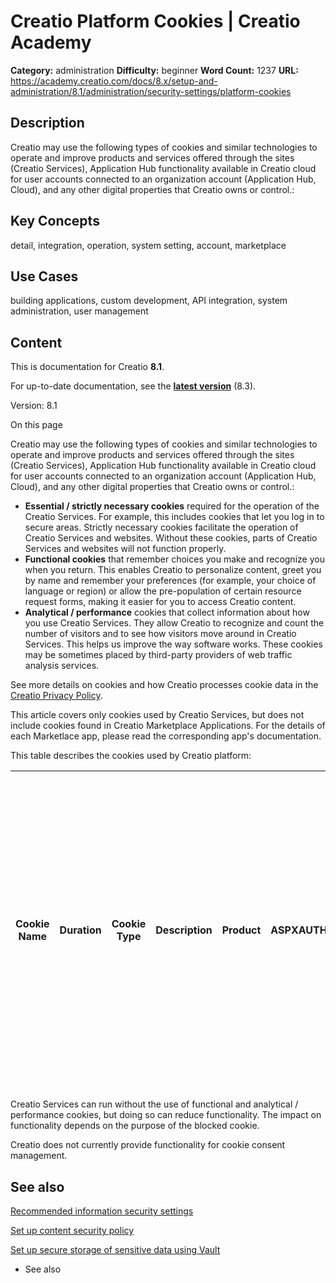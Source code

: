 # Creatio Platform Cookies | Creatio Academy

**Category:** administration **Difficulty:** beginner **Word Count:** 1237
**URL:**
https://academy.creatio.com/docs/8.x/setup-and-administration/8.1/administration/security-settings/platform-cookies

## Description

Creatio may use the following types of cookies and similar technologies to
operate and improve products and services offered through the sites (Creatio
Services), Application Hub functionality available in Creatio cloud for user
accounts connected to an organization account (Application Hub, Cloud), and any
other digital properties that Creatio owns or control.:

## Key Concepts

detail, integration, operation, system setting, account, marketplace

## Use Cases

building applications, custom development, API integration, system
administration, user management

## Content

This is documentation for Creatio **8.1**.

For up-to-date documentation, see the
**[latest version](/docs/8.x/setup-and-administration/administration/security-settings/platform-cookies)**
(8.3).

Version: 8.1

On this page

Creatio may use the following types of cookies and similar technologies to
operate and improve products and services offered through the sites (Creatio
Services), Application Hub functionality available in Creatio cloud for user
accounts connected to an organization account (Application Hub, Cloud), and any
other digital properties that Creatio owns or control.:

- **Essential / strictly necessary cookies** required for the operation of the
  Creatio Services. For example, this includes cookies that let you log in to
  secure areas. Strictly necessary cookies facilitate the operation of Creatio
  Services and websites. Without these cookies, parts of Creatio Services and
  websites will not function properly.
- **Functional cookies** that remember choices you make and recognize you when
  you return. This enables Creatio to personalize content, greet you by name and
  remember your preferences (for example, your choice of language or region) or
  allow the pre-population of certain resource request forms, making it easier
  for you to access Creatio content.
- **Analytical / performance** cookies that collect information about how you
  use Creatio Services. They allow Creatio to recognize and count the number of
  visitors and to see how visitors move around in Creatio Services. This helps
  us improve the way software works. These cookies may be sometimes placed by
  third-party providers of web traffic analysis services.

See more details on cookies and how Creatio processes cookie data in the
[Creatio Privacy Policy](https://www.creatio.com/privacy-policy).

This article covers only cookies used by Creatio Services, but does not include
cookies found in Creatio Marketplace Applications. For the details of each
Marketlace app, please read the corresponding app's documentation.

This table describes the cookies used by Creatio platform:

| Cookie Name | Duration | Cookie Type | Description | Product | ASPXAUTH | Session cookie | Strictly necessary | Stores information about the authorized status of the user and to provide access to protected resources only to authorized users.May store identifiable data. | Creatio ServicesApplication Hub, CloudStudio Creatio, free editionCreatio Success Portal | BPMLOADER | Session cookie | Strictly necessary | Required for the website to work properly.Stores the unique IDs of anonymous sessions.Does not store identifiable data. | Creatio ServicesApplication Hub, CloudStudio Creatio, free editionCreatio Success Portal | BPMSESSIONID | Session cookie | Strictly necessary | Required for the website to work properly.Stores a unique ID of the session.May store identifiable data. | Creatio ServicesApplication Hub, CloudStudio Creatio, free editionCreatio Success Portal | BPMCSRF | Session cookie | Strictly necessary | Protects against cross-site requests (CSRF).Stores a unique token that is checked by the server to confirm the legitimacy of requests, thereby preventing possible CSRF attacks.Does not store identifiable data. | Creatio ServicesApplication Hub, CloudStudio Creatio, free editionCreatio Success Portal | UserName | Cookie exists `<number-of-days-to-remember-cookie>` set in system setting UserNameExpireDays.Disabled by default. | Functional cookie (Optional) | Stores a user ID for easier log in to the platform.Set after successful user authorization. Can be activated and deactivated on the customer’s level by setting the UserNameExpireDays system setting.To activate, set the system setting "User name expiration term (days)" ("UserNameExpireDays" code) to `<number-of-days-to-remember-cookie>`.To deactivate, set the system setting "User name expiration term (days)" ("UserNameExpireDays" code) to `0`.May store identifiable data. | Creatio ServicesApplication Hub, CloudCreatio Success Portal | UserType | Session cookie | Strictly necessary | Stores user type. Set after successful user authorization.Does not store identifiable data. | Creatio ServicesApplication Hub, CloudCreatio Success Portal | SsoSessionId | Session cookie | Strictly necessary (for Single Sign-On functionality) | Stores the session ID of a user authenticated via the Single Sign-On mechanism.May store identifiable data | Creatio ServicesApplication Hub, Cloud | CookieConscent | 1 year | Strictly necessary | Stores cookie consent preferences.Does not store identifiable data. | Creatio corporate websitesApplication Hub, CloudStudio Creatio, free edition | \_ga | 1 year | Analytical / performance | Tracks user activities inside Creatio Services.May store identifiable data. | Creatio Services (Cloud deployment)Application Hub, CloudStudio Creatio, free editionCreatio Success Portal | _ga_\* | 1 year | Analytical / performance | Tracks user activities inside Creatio Services.May store identifiable data | Creatio Services (Cloud deployment)Application Hub, CloudStudio Creatio, free editionCreatio Success Portal | verto_session_uuid | 1 day | Strictly necessary (needed for Webitel integration) | Stores Verto telephony session ID for successful integration with Webitel.Does not store identifiable data. | Creatio Services | visid*incap*\* | 1 year | Strictly necessary | Encapsulates DDoS Protection and Web Application Firewall. A cookie in which sessions are bound to a specific visitor, with a visitor representing a specific computer. This helps identify clients that have already visited the site.Does not store identifiable data. | Creatio ServicesApplication Hub, CloudStudio Creatio, free editionCreatio Success Portal | incap*ses*\* | Session cookie | Strictly necessary | Encapsulates DDoS Protection and Web Application Firewall. A cookie in which HTTP requests are related to a specific session.Does not store identifiable data. | Creatio ServicesApplication Hub, CloudStudio Creatio, free editionCreatio Success Portal | .AspNet.SharedCookie | Session cookie | Strictly necessary | Provides Single Sign-On capability to Creatio Services.Does not store identifiable data. | Creatio Services | CreatioIdentityServerAuthenticated | Session cookie | Strictly necessary | Stores the Creatio Identity Service authentication state. The cookie is needed for provision of access to Creatio Services.Does not store identifiable data. | Creatio ServicesApplication Hub, CloudStudio Creatio, free edition | ExistingAlmUser | Session cookie | Strictly necessary | Stores the user’s status in Application Hub, Cloud. The cookie is needed for provision of access to Application Hub, Cloud.Does not store identifiable data. | Creatio ServicesApplication Hub, CloudStudio Creatio, free edition | idsrv.session | Session cookie | Strictly necessary | Stores Creatio Identity Service session information.The cookie is needed for authentication in the Creatio Identity Service to access different Creatio Services.Does not store identifiable data. | Creatio ServicesApplication Hub, CloudStudio Creatio, free edition | sticky-session-id | Session cookie | Strictly necessary | Stores Creatio Istio Service sticky session information.The cookie is needed for the Creatio Istio Service to authenticate traffic between different microservices in Creatio Services.Does not store identifiable data. | Creatio ServicesApplication Hub, CloudStudio Creatio, free edition | product | Session cookie | Strictly necessary | Stores the Creatio trial product type selected by the user.The cookie is needed for Application Hub, Cloud to work properly.Does not store identifiable data. | Application Hub, Cloud | bpmHref | 180 days | Strictly necessary | Required for the website to work properly.Stores the complete web address (full URL) of the current page the user is visiting.May store identifiable data. | Creatio Services | bpmRef | 180 days | Strictly necessary | Required for the website to work properly.Stores the web address of the page the user came from before visiting the current page.Does not store identifiable data. | Creatio Services | TotpSetupToken | 20 mins | Strictly necessary | Required for two-factor authentication to work properly. Stores the token to bind authenticator app.May contain identifiable data. | Creatio Services | FirstFactor | 20 mins | Strictly necessary | Required for two-factor authentication to work properly. Stores first factor authentication data.May contain identifiable data. | Creatio Services | PasswordRecover | 20 mins | Strictly necessary | Required for the password recovery functionality to work. Stores temporary authentication state in a process of password recovery.May contain identifiable data. | Creatio Services |
| ----------- | -------- | ----------- | ----------- | ------- | -------- | -------------- | ------------------ | ------------------------------------------------------------------------------------------------------------------------------------------------------------- | ---------------------------------------------------------------------------------------- | --------- | -------------- | ------------------ | ----------------------------------------------------------------------------------------------------------------------- | ---------------------------------------------------------------------------------------- | ------------ | -------------- | ------------------ | -------------------------------------------------------------------------------------------------------- | ---------------------------------------------------------------------------------------- | ------- | -------------- | ------------------ | ----------------------------------------------------------------------------------------------------------------------------------------------------------------------------------------------------------------- | ---------------------------------------------------------------------------------------- | -------- | ----------------------------------------------------------------------------------------------------------------- | ---------------------------- | ------------------------------------------------------------------------------------------------------------------------------------------------------------------------------------------------------------------------------------------------------------------------------------------------------------------------------------------------------------------------------------------------------------------------------------------------------------------------------------------ | ------------------------------------------------------------ | -------- | -------------- | ------------------ | ------------------------------------------------------------------------------------------- | ------------------------------------------------------------ | ------------ | -------------- | ----------------------------------------------------- | ---------------------------------------------------------------------------------------------------------- | -------------------------------------- | -------------- | ------ | ------------------ | ------------------------------------------------------------------- | ---------------------------------------------------------------------------- | ---- | ------ | ------------------------ | --------------------------------------------------------------------------- | ----------------------------------------------------------------------------------------------------------- | ------ | ------ | ------------------------ | -------------------------------------------------------------------------- | ----------------------------------------------------------------------------------------------------------- | ------------------ | ----- | --------------------------------------------------- | ----------------------------------------------------------------------------------------------------------- | ---------------- | -------------- | ------ | ------------------ | ------------------------------------------------------------------------------------------------------------------------------------------------------------------------------------------------------------------------------------------------------------------------ | ---------------------------------------------------------------------------------------- | ------------ | -------------- | ------------------ | -------------------------------------------------------------------------------------------------------------------------------------------------------------- | ---------------------------------------------------------------------------------------- | -------------------- | -------------- | ------------------ | ---------------------------------------------------------------------------------------- | ---------------- | ---------------------------------- | -------------- | ------------------ | ------------------------------------------------------------------------------------------------------------------------------------------------------------ | ------------------------------------------------------------------ | --------------- | -------------- | ------------------ | ------------------------------------------------------------------------------------------------------------------------------------------------------------ | ------------------------------------------------------------------ | ------------- | -------------- | ------------------ | -------------------------------------------------------------------------------------------------------------------------------------------------------------------------------------------------- | ------------------------------------------------------------------ | ----------------- | -------------- | ------------------ | ------------------------------------------------------------------------------------------------------------------------------------------------------------------------------------------------------------------------ | ------------------------------------------------------------------ | ------- | -------------- | ------------------ | ------------------------------------------------------------------------------------------------------------------------------------------------------------- | ---------------------- | ------- | -------- | ------------------ | ---------------------------------------------------------------------------------------------------------------------------------------------------------- | ---------------- | ------ | -------- | ------------------ | ------------------------------------------------------------------------------------------------------------------------------------------------------------------ | ---------------- | -------------- | ------- | ------------------ | ---------------------------------------------------------------------------------------------------------------------------------- | ---------------- | ----------- | ------- | ------------------ | ------------------------------------------------------------------------------------------------------------------------------- | ---------------- | --------------- | ------- | ------------------ | ---------------------------------------------------------------------------------------------------------------------------------------------------------------- | ---------------- |

Creatio Services can run without the use of functional and analytical /
performance cookies, but doing so can reduce functionality. The impact on
functionality depends on the purpose of the blocked cookie.

Creatio does not currently provide functionality for cookie consent management.

## See also​

[Recommended information security settings](https://academy.creatio.com/documents?id=2370)

[Set up content security policy](https://academy.creatio.com/documents?id=2501)

[Set up secure storage of sensitive data using Vault](https://academy.creatio.com/documents?id=2395)

- See also
